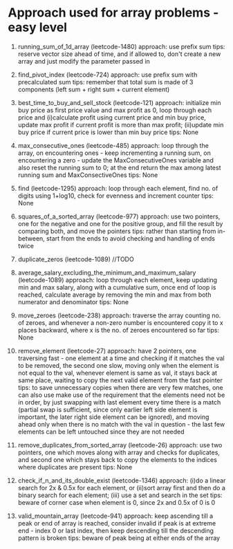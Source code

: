 # Approach used for array problems - easy level

1. running_sum_of_1d_array (leetcode-1480)
approach: use prefix sum
tips: reserve vector size ahead of time, and if allowed to, don't create a new array and just modify the parameter passed in

2. find_pivot_index (leetcode-724) 
approach: use prefix sum with precalculated sum
tips: remember that total sum is made of 3 components (left sum + right sum + current element) 

3. best_time_to_buy_and_sell_stock (leetcode-121)
approach: initialize min buy price as first price value and max profit as 0, loop through each price and (i)calculate profit using current price and min buy price, update max profit if current profit is more than max profit; (ii)update min buy price if current price is lower than min buy price
tips: None

4. max_consecutive_ones (leetcode-485)
approach: loop through the array, on encountering ones - keep incrementing a running sum, on encountering a zero - update the MaxConsecutiveOnes variable and also reset the running sum to 0; at the end return the max among latest running sum and MaxConsectiveOnes
tips: None

5. find (leetcode-1295)
approach: loop through each element, find no. of digits using 1+log10, check for evenness and increment counter
tips: None

6. squares_of_a_sorted_array (leetcode-977)
approach: use two pointers, one for the negative and one for the positive group, and fill the result by comparing both, and move the pointers
tips: rather than starting from in-between, start from the ends to avoid checking and handling of ends twice

7. duplicate_zeros (leetcode-1089)
//TODO


8. average_salary_excluding_the_minimum_and_maximum_salary (leetcode-1089)
approach: loop through each element, keep updating min and max salary, along with a cumulative sum, once end of loop is reached, calculate average by removing the min and max from both numerator and denominator
tips: None

9. move_zeroes (leetcode-238)
approach: traverse the array counting no. of zeroes, and whenever a non-zero number is encountered copy it to x places backward, where x is the no. of zeroes encountered so far
tips: None

10. remove_element (leetcode-27)
approach: have 2 pointers, one traversing fast - one element at a time and checking if it matches the val to be removed, the second one slow, moving only when the element is not equal to the val, whenever element is same as val, it stays back at same place, waiting to copy the next valid element from the fast pointer
tips: to save unnecessary copies when there are very few matches, one can also use make use of the requirement that the elements need not be in order, by just swapping with last element every time there is a match (partial swap is sufficient, since only earlier left side element is important, the later right side element can be ignored), and moving ahead only when there is no match with the val in question - the last few elements can be left untouched since they are not needed

11. remove_duplicates_from_sorted_array (leetcode-26)
approach: use two pointers, one which moves along with array and checks for duplicates, and second one which stays back to copy the elements to the indices where duplicates are present
tips: None

12. check_if_n_and_its_double_exist (leetcode-1346)
approach: (i)do a linear search for 2x & 0.5x for each element, or (ii)sort array first and then do a binary search for each element; (iii) use a set and search in the set
tips: beware of corner case when element is 0, since 2x and 0.5x of 0 is 0

13. valid_mountain_array (leetcode-941)
approach: keep ascending till a peak or end of array is reached, consider invalid if peak is at extreme end - index 0 or last index, then keep descending till the descending pattern is broken
tips: beware of peak being at either ends of the array
